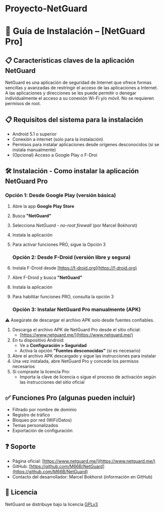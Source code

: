 # Proyecto-NetGuard
# 🧩 Guía de Instalación – [NetGuard Pro] 

## 📋 Características claves de la aplicación NetGuard
NetGuard es una aplicación de seguridad de Internet que ofrece formas sencillas y avanzadas de restringir el acceso de las aplicaciones a Internet. A las aplicaciones y direcciones se les puede permitir o denegar individualmente el acceso a su conexión Wi-Fi y/o móvil. No se requieren permisos de root.

## 📋 Requisitos del sistema para la instalación

- Android 5.1 o superior
- Conexión a internet (solo para la instalación)
- Permisos para instalar aplicaciones desde orígenes desconocidos (si se instala manualmente)
- (Opcional) Acceso a Google Play o F-Droi
 
## 🛠️ Instalación - Como instalar la aplicación NetGuard Pro

   ### Opción 1: Desde Google Play (versión básica)

1. Abre la app **Google Play Store**
2. Busca **"NetGuard"**
3. Selecciona *NetGuard - no-root firewall* (por Marcel Bokhorst)
4. Instala la aplicación
5. Para activar funciones PRO, sigue la Opción 3

   ### Opción 2: Desde F-Droid (versión libre y segura)

1. Instala F-Droid desde [https://f-droid.org](https://f-droid.org)
2. Abre F-Droid y busca **"NetGuard"**
3. Instala la aplicación
4. Para habilitar funciones PRO, consulta la opción 3

   ### Opción 3: Instalar NetGuard Pro manualmente (APK)

 ⚠️ Asegúrate de descargar el archivo APK solo desde fuentes confiables.

1. Descarga el archivo APK de NetGuard Pro desde el sitio oficial:
   - [https://www.netguard.me/](https://www.netguard.me/)
2. En tu dispositivo Android:
   - Ve a **Configuración > Seguridad**
   - Activa la opción **"Fuentes desconocidas"** (si es necesario)
3. Abre el archivo APK descargado y sigue las instrucciones para instalar
4. Una vez instalada, abre NetGuard Pro y concede los permisos necesarios
5. Si compraste la licencia Pro:
   - Importa la clave de licencia o sigue el proceso de activación según las instrucciones del sitio oficial

 ## ✅ Funciones Pro (algunas pueden incluir)

- Filtrado por nombre de dominio
- Registro de tráfico
- Bloqueo por red (WiFi/Datos)
- Temas personalizados
- Exportación de configuración


## ❓ Soporte

- Página oficial: [https://www.netguard.me/](https://www.netguard.me/)
- GitHub: [https://github.com/M66B/NetGuard](https://github.com/M66B/NetGuard)
- Contacto del desarrollador: Marcel Bokhorst (información en GitHub)


## 📄 Licencia

NetGuard se distribuye bajo la licencia [GPLv3](https://www.gnu.org/licenses/gpl-3.0.html)

